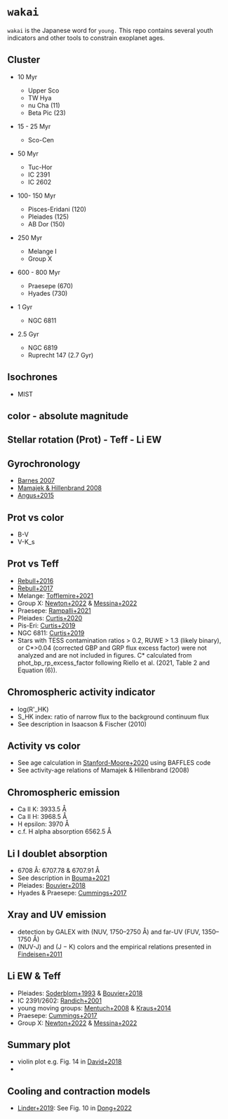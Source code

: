 # `wakai`
`wakai` is the Japanese word for `young.` This repo contains several youth indicators and other tools to constrain exoplanet ages.

## Cluster
* 10 Myr
  - Upper Sco
  - TW Hya
  - nu Cha (11)
  - Beta Pic (23)

* 15 - 25 Myr
  - Sco-Cen

* 50 Myr
  - Tuc-Hor
  - IC 2391
  - IC 2602

* 100- 150 Myr
  - Pisces-Eridani (120)
  - Pleiades (125)
  - AB Dor (150)

* 250 Myr
  - Melange I
  - Group X

* 600 - 800 Myr
  - Praesepe (670)
  - Hyades (730)

* 1 Gyr
  - NGC 6811

* 2.5 Gyr
  - NGC 6819
  - Ruprecht 147 (2.7 Gyr)

## Isochrones
* MIST

## color - absolute magnitude

## Stellar rotation (Prot) - Teff - Li EW

## Gyrochronology
* [Barnes 2007]()
* [Mamajek & Hillenbrand 2008]()
* [Angus+2015]()

## Prot vs color
* B-V
* V-K_s

## Prot vs Teff
* [Rebull+2016]()
* [Rebull+2017]()
* Melange: [Tofflemire+2021]()
* Group X: [Newton+2022]() & [Messina+2022]()
* Praesepe: [Rampalli+2021]()
* Pleiades: [Curtis+2020]()
* Pis-Eri: [Curtis+2019](https://vizier.cds.unistra.fr/viz-bin/VizieR?-source=J/AJ/158/77)
* NGC 6811: [Curtis+2019](https://vizier.cds.unistra.fr/viz-bin/VizieR?-source=J/ApJ/879/49)
*  Stars with TESS contamination ratios > 0.2, RUWE > 1.3 (likely binary), or C*>0.04 (corrected GBP and GRP flux excess factor) were not analyzed and are not included in figures. C* calculated from phot_bp_rp_excess_factor following Riello et al. (2021, Table 2 and Equation (6)).

## Chromospheric activity indicator
* log(R'_HK)
* S_HK index: ratio of narrow flux to the background continuum flux
* See description in Isaacson & Fischer (2010)

## Activity vs color
* See age calculation in [Stanford-Moore+2020]() using BAFFLES code
* See activity-age relations of Mamajek & Hillenbrand (2008)

## Chromospheric emission
* Ca II K: 3933.5 Å 
* Ca II H: 3968.5 Å
* H epsilon: 3970 Å
* c.f. H alpha absorption 6562.5 Å

## Li I doublet absorption
* 6708 Å: 6707.78 & 6707.91 Å
* See description in [Bouma+2021]()
* Pleiades: [Bouvier+2018](https://vizier.cds.unistra.fr/viz-bin/VizieR?-source=J/A+A/613/A63)
* Hyades & Praesepe: [Cummings+2017](https://vizier.cfa.harvard.edu/viz-bin/VizieR?-source=J/AJ/153/128)

## Xray and UV emission
* detection by GALEX with (NUV, 1750–2750 Å) and far-UV (FUV, 1350–1750 Å)
* (NUV-J) and (J − K) colors and the empirical relations presented in [Findeisen+2011]()

## Li EW & Teff
* Pleiades: [Soderblom+1993]() & [Bouvier+2018]()
* IC 2391/2602: [Randich+2001]()
* young moving groups: [Mentuch+2008]() & [Kraus+2014]() 
* Praesepe: [Cummings+2017]()
* Group X: [Newton+2022]() & [Messina+2022]()

## Summary plot
* violin plot e.g. Fig. 14 in [David+2018]()
* 

## Cooling and contraction models
* [Linder+2019](): See Fig. 10 in [Dong+2022](https://ui.adsabs.harvard.edu/abs/2022ApJ...926L...7D/abstract)